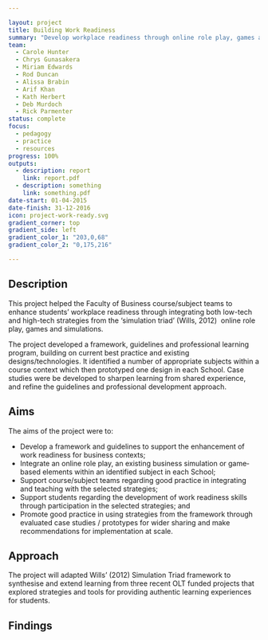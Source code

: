 ```yaml
---

layout: project
title: Building Work Readiness
summary: "Develop workplace readiness through online role play, games and simulations."
team:
  - Carole Hunter
  - Chrys Gunasakera
  - Miriam Edwards
  - Rod Duncan
  - Alissa Brabin
  - Arif Khan
  - Kath Herbert
  - Deb Murdoch
  - Rick Parmenter
status: complete
focus:
  - pedagogy
  - practice
  - resources
progress: 100%
outputs:
  - description: report
    link: report.pdf
  - description: something
    link: something.pdf
date-start: 01-04-2015
date-finish: 31-12-2016
icon: project-work-ready.svg
gradient_corner: top
gradient_side: left
gradient_color_1: "203,0,68"
gradient_color_2: "0,175,216"

---
```


## Description

This project helped the Faculty of Business course/subject teams to enhance students’ workplace readiness through integrating both low­-tech and high­-tech strategies from the ‘simulation triad’ (Wills, 2012) ­ online role play, games and simulations.

The project developed a framework, guidelines and professional learning program, building on current best practice and existing designs/technologies. It identified a number of appropriate subjects within a course context which then prototyped one design in each School. Case studies were be developed to sharpen learning from shared experience, and refine the guidelines and professional development approach.

## Aims

The aims of the project were to:

* Develop a framework and guidelines to support the enhancement of work readiness for business contexts;
* Integrate an online role play, an existing business simulation or game­based elements within an identified subject in each School;
* Support course/subject teams regarding good practice in integrating and teaching with the selected strategies;
* Support students regarding the development of work readiness skills through participation in the selected strategies; and
* Promote good practice in using strategies from the framework through evaluated case studies / prototypes for wider sharing and make recommendations for implementation at scale.

## Approach

The project will adapted Wills’ (2012) Simulation Triad framework to synthesise and extend learning from three recent OLT ­funded projects that explored strategies and tools for providing authentic learning experiences for students.

## Findings
